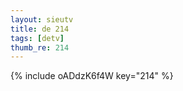 ```yaml
--- 
layout: sieutv
title: de 214
tags: [detv]
thumb_re: 214
---
```

{% include oADdzK6f4W key="214" %} 
